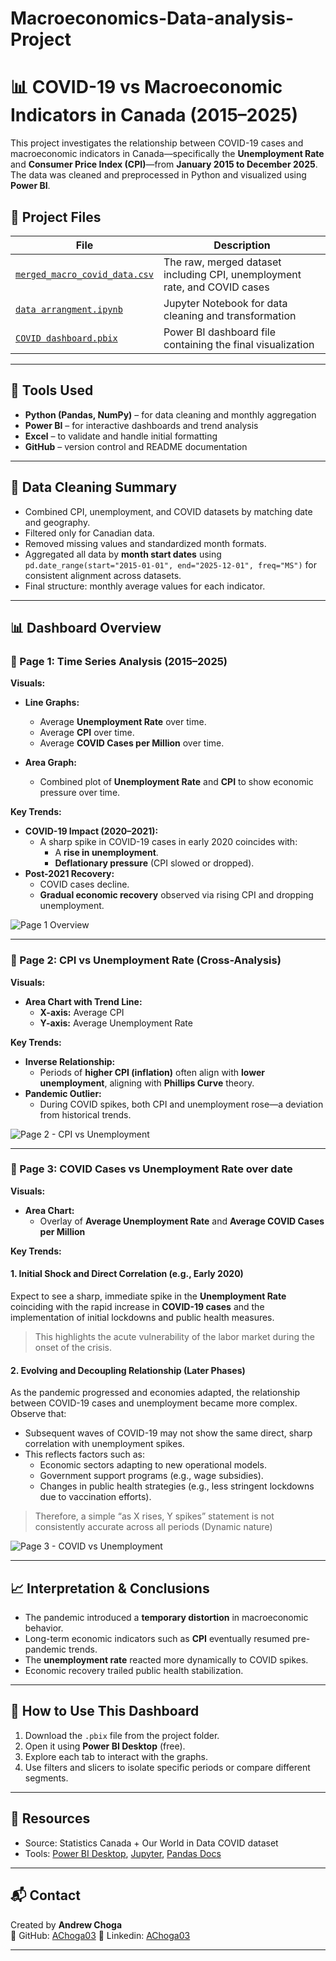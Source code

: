 # Macroeconomics-Data-analysis-Project
# 📊 COVID-19 vs Macroeconomic Indicators in Canada (2015–2025)

This project investigates the relationship between COVID-19 cases and macroeconomic indicators in Canada—specifically the **Unemployment Rate** and **Consumer Price Index (CPI)**—from **January 2015 to December 2025**. The data was cleaned and preprocessed in Python and visualized using **Power BI**.

## 📁 Project Files

| File | Description |
|------|-------------|
| [`merged_macro_covid_data.csv`](./Final_macro_covid_data_corrected.csv) | The raw, merged dataset including CPI, unemployment rate, and COVID cases |
| [`data arrangment.ipynb`](./data%20arrangment%20(2).ipynb) | Jupyter Notebook for data cleaning and transformation |
| [`COVID dashboard.pbix`](./COVID%20dashboard.pbix) | Power BI dashboard file containing the final visualization |

---

## 🔧 Tools Used

- **Python (Pandas, NumPy)** – for data cleaning and monthly aggregation
- **Power BI** – for interactive dashboards and trend analysis
- **Excel** – to validate and handle initial formatting
- **GitHub** – version control and README documentation

---

## 🧼 Data Cleaning Summary

- Combined CPI, unemployment, and COVID datasets by matching date and geography.
- Filtered only for Canadian data.
- Removed missing values and standardized month formats.
- Aggregated all data by **month start dates** using `pd.date_range(start="2015-01-01", end="2025-12-01", freq="MS")` for consistent alignment across datasets.
- Final structure: monthly average values for each indicator.

---

## 📊 Dashboard Overview

### 🔹 Page 1: Time Series Analysis (2015–2025)

**Visuals:**

- **Line Graphs:**
  - Average **Unemployment Rate** over time.
  - Average **CPI** over time.
  - Average **COVID Cases per Million** over time.

- **Area Graph:**
  - Combined plot of **Unemployment Rate** and **CPI** to show economic pressure over time.

**Key Trends:**

- **COVID-19 Impact (2020–2021):**
  - A sharp spike in COVID-19 cases in early 2020 coincides with:
    - A **rise in unemployment**.
    - **Deflationary pressure** (CPI slowed or dropped).
- **Post-2021 Recovery:**
  - COVID cases decline.
  - **Gradual economic recovery** observed via rising CPI and dropping unemployment.


![Page 1 Overview](./Pics/page1.png)


---

### 🔹 Page 2: CPI vs Unemployment Rate (Cross-Analysis)

**Visuals:**

- **Area Chart with Trend Line:**
  - **X-axis:** Average CPI
  - **Y-axis:** Average Unemployment Rate

**Key Trends:**

- **Inverse Relationship:**
  - Periods of **higher CPI (inflation)** often align with **lower unemployment**, aligning with **Phillips Curve** theory.
- **Pandemic Outlier:**
  - During COVID spikes, both CPI and unemployment rose—a deviation from historical trends.


![Page 2 - CPI vs Unemployment](./Pics/unemp-cpi.png)


---

### 🔹 Page 3: COVID Cases vs Unemployment Rate over date

**Visuals:**

- **Area Chart:**
  - Overlay of **Average Unemployment Rate** and **Average COVID Cases per Million**

**Key Trends:**

#### 1. **Initial Shock and Direct Correlation (e.g., Early 2020)**  
Expect to see a sharp, immediate spike in the **Unemployment Rate** coinciding with the rapid increase in **COVID-19 cases** and the implementation of initial lockdowns and public health measures.  
> This highlights the acute vulnerability of the labor market during the onset of the crisis.

#### 2. **Evolving and Decoupling Relationship (Later Phases)**  
As the pandemic progressed and economies adapted, the relationship between COVID-19 cases and unemployment became more complex. Observe that:

- Subsequent waves of COVID-19 may not show the same direct, sharp correlation with unemployment spikes.
- This reflects factors such as:
  - Economic sectors adapting to new operational models.
  - Government support programs (e.g., wage subsidies).
  - Changes in public health strategies (e.g., less stringent lockdowns due to vaccination efforts).

> Therefore, a simple “as X rises, Y spikes” statement is not consistently accurate across all periods (Dynamic nature)


![Page 3 - COVID vs Unemployment](./Pics/unemp-covid-date.png)


---

## 📈 Interpretation & Conclusions

- The pandemic introduced a **temporary distortion** in macroeconomic behavior.
- Long-term economic indicators such as **CPI** eventually resumed pre-pandemic trends.
- The **unemployment rate** reacted more dynamically to COVID spikes.
- Economic recovery trailed public health stabilization.

---

## 🚀 How to Use This Dashboard

1. Download the `.pbix` file from the project folder.
2. Open it using **Power BI Desktop** (free).
3. Explore each tab to interact with the graphs.
4. Use filters and slicers to isolate specific periods or compare different segments.

---

## 📎 Resources

- Source: Statistics Canada + Our World in Data COVID dataset
- Tools: [Power BI Desktop](https://powerbi.microsoft.com/), [Jupyter](https://jupyter.org/), [Pandas Docs](https://pandas.pydata.org/docs/)

---

## 📬 Contact

Created by **Andrew Choga**  
🔗 GitHub: [AChoga03](https://github.com/AChoga03)
📧 Linkedin: [AChoga03]([https://github.com/AChoga03](https://www.linkedin.com/in/andrew-choga/))

---



